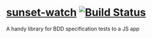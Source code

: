 # [sunset-watch](https://github.com/MoimHossain/sunset-watch)  [![Build Status](https://travis-ci.org/MoimHossain/sunset-watch.svg?branch=master)](https://travis-ci.org/MoimHossain/sunset-watch)

A handy library for BDD specification tests to a JS app
